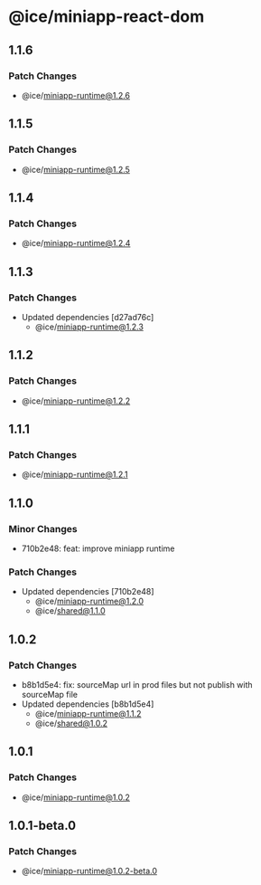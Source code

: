 # @ice/miniapp-react-dom

## 1.1.6

### Patch Changes

- @ice/miniapp-runtime@1.2.6

## 1.1.5

### Patch Changes

- @ice/miniapp-runtime@1.2.5

## 1.1.4

### Patch Changes

- @ice/miniapp-runtime@1.2.4

## 1.1.3

### Patch Changes

- Updated dependencies [d27ad76c]
  - @ice/miniapp-runtime@1.2.3

## 1.1.2

### Patch Changes

- @ice/miniapp-runtime@1.2.2

## 1.1.1

### Patch Changes

- @ice/miniapp-runtime@1.2.1

## 1.1.0

### Minor Changes

- 710b2e48: feat: improve miniapp runtime

### Patch Changes

- Updated dependencies [710b2e48]
  - @ice/miniapp-runtime@1.2.0
  - @ice/shared@1.1.0

## 1.0.2

### Patch Changes

- b8b1d5e4: fix: sourceMap url in prod files but not publish with sourceMap file
- Updated dependencies [b8b1d5e4]
  - @ice/miniapp-runtime@1.1.2
  - @ice/shared@1.0.2

## 1.0.1

### Patch Changes

- @ice/miniapp-runtime@1.0.2

## 1.0.1-beta.0

### Patch Changes

- @ice/miniapp-runtime@1.0.2-beta.0
